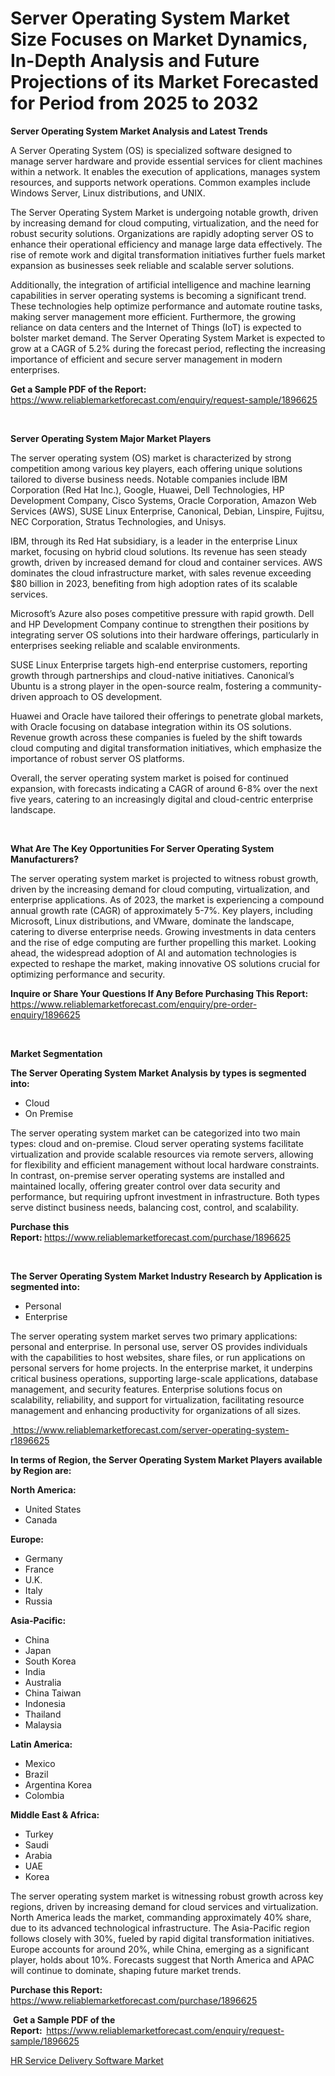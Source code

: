 <p><h1>Server Operating System Market Size Focuses on Market Dynamics, In-Depth Analysis and Future Projections of its Market Forecasted for Period from 2025 to 2032</h1></p><p><strong>Server Operating System Market Analysis and Latest Trends</strong></p>
<p><p>A Server Operating System (OS) is specialized software designed to manage server hardware and provide essential services for client machines within a network. It enables the execution of applications, manages system resources, and supports network operations. Common examples include Windows Server, Linux distributions, and UNIX.</p><p>The Server Operating System Market is undergoing notable growth, driven by increasing demand for cloud computing, virtualization, and the need for robust security solutions. Organizations are rapidly adopting server OS to enhance their operational efficiency and manage large data effectively. The rise of remote work and digital transformation initiatives further fuels market expansion as businesses seek reliable and scalable server solutions.</p><p>Additionally, the integration of artificial intelligence and machine learning capabilities in server operating systems is becoming a significant trend. These technologies help optimize performance and automate routine tasks, making server management more efficient. Furthermore, the growing reliance on data centers and the Internet of Things (IoT) is expected to bolster market demand. The Server Operating System Market is expected to grow at a CAGR of 5.2% during the forecast period, reflecting the increasing importance of efficient and secure server management in modern enterprises.</p></p>
<p><strong>Get a Sample PDF of the Report:&nbsp;</strong> <a href="https://www.reliablemarketforecast.com/enquiry/request-sample/1896625?utm_campaign=2740&utm_medium=2&utm_source=Github&utm_content=ia&utm_term=10032025&utm_id=server-operating-system">https://www.reliablemarketforecast.com/enquiry/request-sample/1896625</a></p>
<p>&nbsp;</p>
<p><strong>Server Operating System Major Market Players</strong></p>
<p><p>The server operating system (OS) market is characterized by strong competition among various key players, each offering unique solutions tailored to diverse business needs. Notable companies include IBM Corporation (Red Hat Inc.), Google, Huawei, Dell Technologies, HP Development Company, Cisco Systems, Oracle Corporation, Amazon Web Services (AWS), SUSE Linux Enterprise, Canonical, Debian, Linspire, Fujitsu, NEC Corporation, Stratus Technologies, and Unisys.</p><p>IBM, through its Red Hat subsidiary, is a leader in the enterprise Linux market, focusing on hybrid cloud solutions. Its revenue has seen steady growth, driven by increased demand for cloud and container services. AWS dominates the cloud infrastructure market, with sales revenue exceeding $80 billion in 2023, benefiting from high adoption rates of its scalable services. </p><p>Microsoft’s Azure also poses competitive pressure with rapid growth. Dell and HP Development Company continue to strengthen their positions by integrating server OS solutions into their hardware offerings, particularly in enterprises seeking reliable and scalable environments. </p><p>SUSE Linux Enterprise targets high-end enterprise customers, reporting growth through partnerships and cloud-native initiatives. Canonical’s Ubuntu is a strong player in the open-source realm, fostering a community-driven approach to OS development.</p><p>Huawei and Oracle have tailored their offerings to penetrate global markets, with Oracle focusing on database integration within its OS solutions. Revenue growth across these companies is fueled by the shift towards cloud computing and digital transformation initiatives, which emphasize the importance of robust server OS platforms.</p><p>Overall, the server operating system market is poised for continued expansion, with forecasts indicating a CAGR of around 6-8% over the next five years, catering to an increasingly digital and cloud-centric enterprise landscape.</p></p>
<p>&nbsp;</p>
<p><strong>What Are The Key Opportunities For Server Operating System Manufacturers?</strong></p>
<p><p>The server operating system market is projected to witness robust growth, driven by the increasing demand for cloud computing, virtualization, and enterprise applications. As of 2023, the market is experiencing a compound annual growth rate (CAGR) of approximately 5-7%. Key players, including Microsoft, Linux distributions, and VMware, dominate the landscape, catering to diverse enterprise needs. Growing investments in data centers and the rise of edge computing are further propelling this market. Looking ahead, the widespread adoption of AI and automation technologies is expected to reshape the market, making innovative OS solutions crucial for optimizing performance and security.</p></p>
<p><strong>Inquire or Share Your Questions If Any Before Purchasing This Report:</strong> <a href="https://www.reliablemarketforecast.com/enquiry/pre-order-enquiry/1896625?utm_campaign=2740&utm_medium=2&utm_source=Github&utm_content=ia&utm_term=10032025&utm_id=server-operating-system">https://www.reliablemarketforecast.com/enquiry/pre-order-enquiry/1896625</a></p>
<p>&nbsp;</p>
<p><strong>Market Segmentation</strong></p>
<p><strong>The Server Operating System Market Analysis by types is segmented into:</strong></p>
<p><ul><li>Cloud</li><li>On Premise</li></ul></p>
<p><p>The server operating system market can be categorized into two main types: cloud and on-premise. Cloud server operating systems facilitate virtualization and provide scalable resources via remote servers, allowing for flexibility and efficient management without local hardware constraints. In contrast, on-premise server operating systems are installed and maintained locally, offering greater control over data security and performance, but requiring upfront investment in infrastructure. Both types serve distinct business needs, balancing cost, control, and scalability.</p></p>
<p><strong>Purchase this Report:&nbsp;</strong><a href="https://www.reliablemarketforecast.com/purchase/1896625?utm_campaign=2740&utm_medium=2&utm_source=Github&utm_content=ia&utm_term=10032025&utm_id=server-operating-system">https://www.reliablemarketforecast.com/purchase/1896625</a></p>
<p>&nbsp;</p>
<p><strong>The Server Operating System Market Industry Research by Application is segmented into:</strong></p>
<p><ul><li>Personal</li><li>Enterprise</li></ul></p>
<p><p>The server operating system market serves two primary applications: personal and enterprise. In personal use, server OS provides individuals with the capabilities to host websites, share files, or run applications on personal servers for home projects. In the enterprise market, it underpins critical business operations, supporting large-scale applications, database management, and security features. Enterprise solutions focus on scalability, reliability, and support for virtualization, facilitating resource management and enhancing productivity for organizations of all sizes.</p></p>
<p><a href="https://www.reliablemarketforecast.com/server-operating-system-r1896625?utm_campaign=2740&utm_medium=2&utm_source=Github&utm_content=ia&utm_term=10032025&utm_id=server-operating-system">&nbsp;https://www.reliablemarketforecast.com/server-operating-system-r1896625</a></p>
<p><strong>In terms of Region, the Server Operating System Market Players available by Region are:</strong></p>
<p>
    <p> <strong> North America: </strong>
        <ul>
            <li>United States</li>
            <li>Canada</li>
        </ul>
        </p> 
    <p> <strong> Europe: </strong>
        <ul>
            <li>Germany</li>
            <li>France</li>
            <li>U.K.</li>
            <li>Italy</li>
            <li>Russia</li>
        </ul>
        </p> 
    <p> <strong> Asia-Pacific: </strong>
        <ul>
            <li>China</li>
            <li>Japan</li>
            <li>South Korea</li>
            <li>India</li>
            <li>Australia</li>
            <li>China Taiwan</li>
            <li>Indonesia</li>
            <li>Thailand</li>
            <li>Malaysia</li>
        </ul>
        </p> 
    <p> <strong> Latin America: </strong>
        <ul>
            <li>Mexico</li>
            <li>Brazil</li>
            <li>Argentina Korea</li>
            <li>Colombia</li>
        </ul>
        </p> 
    <p> <strong> Middle East & Africa: </strong>
        <ul>
            <li>Turkey</li>
            <li>Saudi</li>
            <li>Arabia</li>
            <li>UAE</li>
            <li>Korea</li>
        </ul>
    </p>
    </p>
<p><p>The server operating system market is witnessing robust growth across key regions, driven by increasing demand for cloud services and virtualization. North America leads the market, commanding approximately 40% share, due to its advanced technological infrastructure. The Asia-Pacific region follows closely with 30%, fueled by rapid digital transformation initiatives. Europe accounts for around 20%, while China, emerging as a significant player, holds about 10%. Forecasts suggest that North America and APAC will continue to dominate, shaping future market trends.</p></p>
<p><strong>Purchase this Report: </strong><a href="https://www.reliablemarketforecast.com/purchase/1896625?utm_campaign=2740&utm_medium=2&utm_source=Github&utm_content=ia&utm_term=10032025&utm_id=server-operating-system">https://www.reliablemarketforecast.com/purchase/1896625</a></p>
<p>&nbsp;<strong>Get a Sample PDF of the Report:&nbsp;&nbsp;</strong><a href="https://www.reliablemarketforecast.com/enquiry/request-sample/1896625?utm_campaign=2740&utm_medium=2&utm_source=Github&utm_content=ia&utm_term=10032025&utm_id=server-operating-system">https://www.reliablemarketforecast.com/enquiry/request-sample/1896625</a></p>
<p><strong></strong></p>
<p><p><a href="https://github.com/vjorelaclliv/Market-Research-Report-List-1/blob/main/hr-service-delivery-software-market.md?utm_campaign=2740&utm_medium=2&utm_source=Github&utm_content=ia&utm_term=10032025&utm_id=server-operating-system">HR Service Delivery Software Market</a></p></p>
